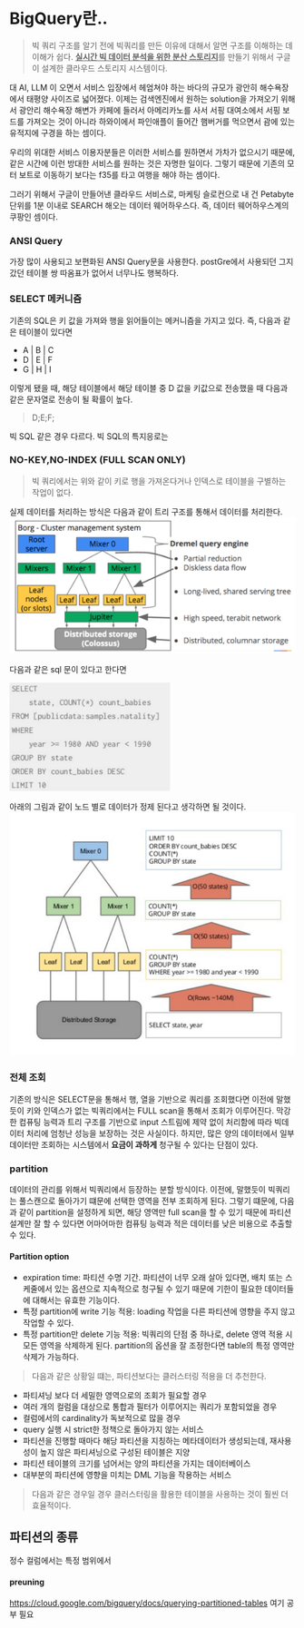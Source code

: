 # BigQuery란.. 
> 빅 쿼리 구조를 알기 전에 빅쿼리를 만든 이유에 대해서 알면 구조를 이해하는 데 이해가 쉽다. 
<b><U>실시간 빅 데이터 분석을 위한 분산 스토리지</U></b>를 만들기 위해서 구글이 설계한 클라우드 스토리지 시스템이다.

대 AI, LLM 이 오면서 서비스 입장에서 헤엄쳐야 하는 바다의 규모가 광안히 해수욕장에서 태평양 사이즈로 넓어졌다. 이제는 검색엔진에서 원하는 solution을 가져오기 위해서 광안리 해수욕장 해변가 카페에 들러서 아메리카노를 사서 서핑 대여소에서 서핑 보드를 가져오는 것이 아니라 하와이에서 파인애플이 들어간 햄버거를 먹으면서 괌에 있는 유적지에 구경을 하는 셈이다. 

우리의 위대한 서비스 이용자분들은 이러한 서비스를 원하면서 가차가 없으시기 때문에, 같은 시간에 이런 방대한 서비스를 원하는 것은 자명한 일이다. 그렇기 때문에 기존의 모터 보트로 이동하기 보다는 f35를 타고 여행을 해야 하는 셈이다.

그러기 위해서 구글이 만들어낸 클라우드 서비스로, 마케팅 슬로컨으로 내 건 Petabyte 단위를 1분 이내로 SEARCH 해오는 데이터 웨어하우스다. 즉, 데이터 웨어하우스계의 쿠팡인 셈이다.

### ANSI Query
가장 많이 사용되고 보편화된 ANSI Query문을 사용한다. postGre에서 사용되던 그지갔던 테이블 쌍 따옴표가 없어서 너무나도 행복하다.

### SELECT 메커니즘

기존의 SQL은 키 값을 가져와 행을 읽어들이는 메커니즘을 가지고 있다. 즉, 다음과 같은 테이블이 있다면

*  A | B | C
* D | E | F
* G | H | I

이렇게 됐을 때, 해당 테이블에서 해당 테이블 중 D 값을 키값으로 전송했을 때 다음과 같은 문자열로 전송이 될 확률이 높다. 
> D;E;F;

빅 SQL 같은 경우 다르다. 빅 SQL의 특지응로는

### NO-KEY,NO-INDEX (FULL SCAN ONLY)
> 빅 쿼리에서는 위와 같이 키로 행을 가져온다거나 인덱스로 테이블을 구별하는 작업이 없다.

실제 데이터를 처리하는 방식은 다음과 같이 트리 구조를 통해서 데이터를 처리한다.
![Alt text](image-2.png)

다음과 같은 sql 문이 있다고 한다면


![Alt text](image-3.png)

아래의 그림과 같이 노드 별로 데이터가 정제 된다고 생각하면 될 것이다.
![Alt text](image-4.png)

### 전체 조회
기존의 방식은 SELECT문을 통해서 행, 열을 기반으로 쿼리를 조회했다면 이전에 말했듯이 키와 인덱스가 없는 빅쿼리에서는 FULL scan을 통해서 조회가 이루어진다. 막강한 컴퓨팅 능력과 트리 구조를 기반으로 input 스트림에 제약 없이 처리함에 따라 빅데이터 처리에 엄청난 성능을 보장하는 것은 사실이다. 하지만, 많은 양의 데이터에서 일부 데이터만 조회하는 시스템에서 <b>요금이 과하게</b> 청구될 수 있다는 단점이 있다.

### partition
데이터의 관리를 위해서 빅쿼리에서 등장하는 분할 방식이다. 이전에, 말했듯이 빅쿼리는 풀스캔으로 돌아가기 떄문에 선택한 영역을 전부 조회하게 된다. 그렇기 떄문에, 다음과 같이 partition을 설정하게 되면, 해당 영역만 full scan을 할 수 있기 때문에 파티션 설계만 잘 할 수 있다면 어마어마한 컴퓨팅 능력과 적은 데이터를 낮은 비용으로 추출할 수 있다. 
#### Partition option
* expiration time: 파티션 수명 기간. 파티션이 너무 오래 살아 있다면, 배치 또는 스케줄에서 있는 옵션으로 지속적으로 청구될 수 있기 때문에 기한이 필요한 데이터들에 대해서는 유효한 기능이다.
* 특정 partition에 write 기능 적용: loading 작업을 다른 파티션에 영향을 주지 않고 작업할 수 있다.
* 특정 partition만 delete 기능 적용: 빅쿼리의 단점 중 하나로, delete 영역 적용 시 모든 영역을 삭제하게 된다. partition의 옵션을 잘 조정한다면 table의 특정 영역만 삭제가 가능하다.

> 다음과 같은 상황일 떄는, 파티션보다는 클러스터링 적용을 더 추천한다.
* 파티셔닝 보다 더 세밀한 영역으로의 조회가 필요할 경우
* 여러 개의 컬럼을 대상으로 통합과 필터가 이루어지는 쿼리가 포함되었을 경우
* 컬럼에서의 cardinality가 독보적으로 많을 경우
* query 실행 시 strict한 정책으로 돌아가지 않는 서비스
* 파티션을 진행할 때마다 해당 파티션을 지칭하는 메타데이터가 생성되는데, 재사용성이 높지 않은 파티셔닝으로 구성된 테이블은 지양
* 파티션 테이블의 크기를 넘어서는 양의 파티션을 가지는 데이터베이스
* 대부분의 파티션에 영향을 미치는 DML 기능을 작용하는 서비스
> 다음과 같은 경우일 경우 클러스터링을 활용한 테이블을 사용하는 것이 훨씬 더 효율적이다.

## 파티션의 종류
정수 컬럼에서는 특정 범위에서 

#### preuning
https://cloud.google.com/bigquery/docs/querying-partitioned-tables
여기 공부 필요